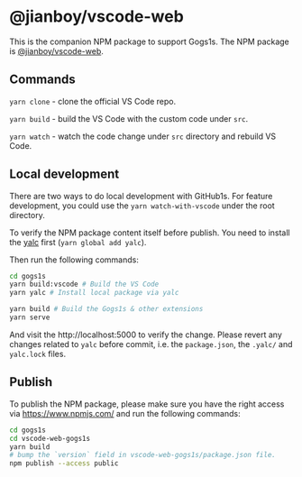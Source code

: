 # @jianboy/vscode-web

This is the companion NPM package to support Gogs1s. The NPM package is [@jianboy/vscode-web](https://www.npmjs.com/package/@jianboy/vscode-web).

## Commands

`yarn clone` - clone the official VS Code repo.

`yarn build` - build the VS Code with the custom code under `src`.

`yarn watch` - watch the code change under `src` directory and rebuild VS Code.

## Local development

There are two ways to do local development with GitHub1s. For feature development, you could use the `yarn watch-with-vscode` under the root directory.

To verify the NPM package content itself before publish. You need to install the [yalc](https://github.com/wclr/yalc) first (`yarn global add yalc`).

Then run the following commands:

```sh
cd gogs1s
yarn build:vscode # Build the VS Code
yarn yalc # Install local package via yalc

yarn build # Build the Gogs1s & other extensions
yarn serve
```

And visit the http://localhost:5000 to verify the change. Please revert any changes related to `yalc` before commit, i.e. the `package.json`, the `.yalc/` and `yalc.lock` files.

## Publish

To publish the NPM package, please make sure you have the right access via https://www.npmjs.com/ and run the following commands:

```sh
cd gogs1s
cd vscode-web-gogs1s
yarn build
# bump the `version` field in vscode-web-gogs1s/package.json file.
npm publish --access public
```

